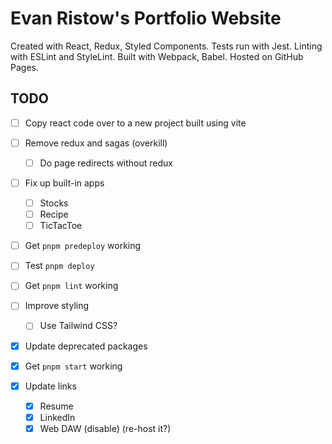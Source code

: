 # Evan Ristow's Portfolio Website
Created with React, Redux, Styled Components.
Tests run with Jest.
Linting with ESLint and StyleLint.
Built with Webpack, Babel.
Hosted on GitHub Pages.

## TODO
- [ ] Copy react code over to a new project built using vite

- [ ] Remove redux and sagas (overkill)
  - [ ] Do page redirects without redux

- [ ] Fix up built-in apps
  - [ ] Stocks
  - [ ] Recipe
  - [ ] TicTacToe

- [ ] Get `pnpm predeploy` working

- [ ] Test `pnpm deploy`

- [ ] Get `pnpm lint` working

- [ ] Improve styling
  - [ ] Use Tailwind CSS?


- [x] Update deprecated packages
- [x] Get `pnpm start` working
- [x] Update links
  - [x] Resume
  - [x] LinkedIn
  - [x] Web DAW (disable) (re-host it?)
